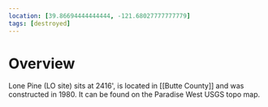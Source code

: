 ```yaml
---
location: [39.86694444444444, -121.68027777777779]
tags: [destroyed]
---
```


# Overview

Lone Pine (LO site) sits at 2416', is located in [[Butte County]] and was constructed in 1980. It can be found on the Paradise West USGS topo map.

